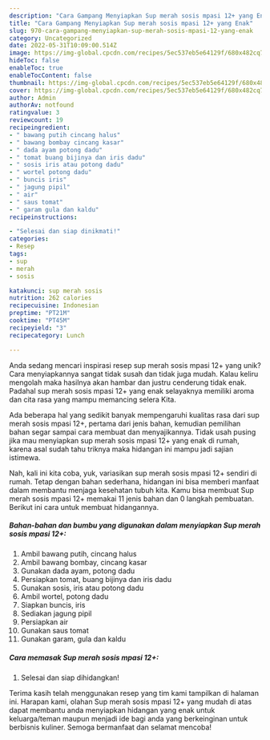 ```yaml
---
description: "Cara Gampang Menyiapkan Sup merah sosis mpasi 12+ yang Enak"
title: "Cara Gampang Menyiapkan Sup merah sosis mpasi 12+ yang Enak"
slug: 970-cara-gampang-menyiapkan-sup-merah-sosis-mpasi-12-yang-enak
category: Uncategorized
date: 2022-05-31T10:09:00.514Z
image: https://img-global.cpcdn.com/recipes/5ec537eb5e64129f/680x482cq70/sup-merah-sosis-mpasi-12-foto-resep-utama.jpg
hideToc: false
enableToc: true
enableTocContent: false
thumbnail: https://img-global.cpcdn.com/recipes/5ec537eb5e64129f/680x482cq70/sup-merah-sosis-mpasi-12-foto-resep-utama.jpg
cover: https://img-global.cpcdn.com/recipes/5ec537eb5e64129f/680x482cq70/sup-merah-sosis-mpasi-12-foto-resep-utama.jpg
author: Admin
authorAv: notfound
ratingvalue: 3
reviewcount: 19
recipeingredient:
- " bawang putih cincang halus"
- " bawang bombay cincang kasar"
- " dada ayam potong dadu"
- " tomat buang bijinya dan iris dadu"
- " sosis iris atau potong dadu"
- " wortel potong dadu"
- " buncis iris"
- " jagung pipil"
- " air"
- " saus tomat"
- " garam gula dan kaldu"
recipeinstructions:

- "Selesai dan siap dinikmati!"
categories:
- Resep
tags:
- sup
- merah
- sosis

katakunci: sup merah sosis 
nutrition: 262 calories
recipecuisine: Indonesian
preptime: "PT21M"
cooktime: "PT45M"
recipeyield: "3"
recipecategory: Lunch

---
```





Anda sedang mencari inspirasi resep sup merah sosis mpasi 12+ yang unik? Cara menyiapkannya sangat tidak susah dan tidak juga mudah. Kalau keliru mengolah maka hasilnya akan hambar dan justru cenderung tidak enak. Padahal sup merah sosis mpasi 12+ yang enak selayaknya memiliki aroma dan cita rasa yang mampu memancing selera Kita.







Ada beberapa hal yang sedikit banyak mempengaruhi kualitas rasa dari sup merah sosis mpasi 12+, pertama dari jenis bahan, kemudian pemilihan bahan segar sampai cara membuat dan menyajikannya. Tidak usah pusing jika mau menyiapkan sup merah sosis mpasi 12+ yang enak di rumah, karena asal sudah tahu triknya maka hidangan ini mampu jadi sajian istimewa.






Nah, kali ini kita coba, yuk, variasikan sup merah sosis mpasi 12+ sendiri di rumah. Tetap dengan bahan sederhana, hidangan ini bisa memberi manfaat dalam membantu menjaga kesehatan tubuh kita. Kamu bisa membuat Sup merah sosis mpasi 12+ memakai 11 jenis bahan dan 0 langkah pembuatan. Berikut ini cara untuk membuat hidangannya.

<!--inarticleads1-->

##### Bahan-bahan dan bumbu yang digunakan dalam menyiapkan Sup merah sosis mpasi 12+:

1. Ambil  bawang putih, cincang halus
1. Ambil  bawang bombay, cincang kasar
1. Gunakan  dada ayam, potong dadu
1. Persiapkan  tomat, buang bijinya dan iris dadu
1. Gunakan  sosis, iris atau potong dadu
1. Ambil  wortel, potong dadu
1. Siapkan  buncis, iris
1. Sediakan  jagung pipil
1. Persiapkan  air
1. Gunakan  saus tomat
1. Gunakan  garam, gula dan kaldu




<!--inarticleads2-->

##### Cara memasak Sup merah sosis mpasi 12+:


1. Selesai dan siap dihidangkan!



Terima kasih telah menggunakan resep yang tim kami tampilkan di halaman ini. Harapan kami, olahan Sup merah sosis mpasi 12+ yang mudah di atas dapat membantu anda menyiapkan hidangan yang enak untuk keluarga/teman maupun menjadi ide bagi anda yang berkeinginan untuk berbisnis kuliner. Semoga bermanfaat dan selamat mencoba!
